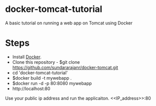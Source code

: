 # docker-tomcat-tutorial
A basic tutorial on running a web app on Tomcat using Docker

# Steps
* Install [Docker](https://docs.docker.com/install/).
* Clone this repository - $git clone https://github.com/sundararajanr/docker-tomcat.git
* cd 'docker-tomcat-tutorial'
* $docker build -t mywebapp .
* $docker run -d -p 80:8080 mywebapp
* http://localhost:80

Use your public ip address and run the applicaiton. <<IP_address>>:80
